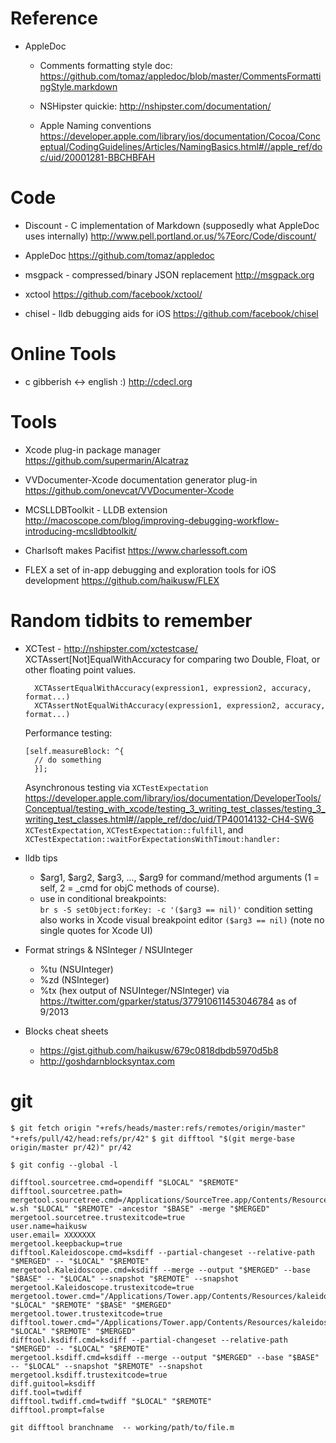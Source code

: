 Reference
===

- AppleDoc
  -  Comments formatting style doc:
      https://github.com/tomaz/appledoc/blob/master/CommentsFormattingStyle.markdown

  - NSHipster quickie:
      http://nshipster.com/documentation/

  - Apple Naming conventions
  https://developer.apple.com/library/ios/documentation/Cocoa/Conceptual/CodingGuidelines/Articles/NamingBasics.html#//apple_ref/doc/uid/20001281-BBCHBFAH


   
Code
===

- Discount - C implementation of Markdown (supposedly what AppleDoc uses internally)
  http://www.pell.portland.or.us/%7Eorc/Code/discount/

- AppleDoc
  https://github.com/tomaz/appledoc


- msgpack - compressed/binary JSON replacement 
  http://msgpack.org

- xctool
  https://github.com/facebook/xctool/

- chisel - lldb debugging aids for iOS
  https://github.com/facebook/chisel


Online Tools
===

- c gibberish <-> english  :)
  http://cdecl.org

Tools
===

- Xcode plug-in package manager
  https://github.com/supermarin/Alcatraz

- VVDocumenter-Xcode documentation generator plug-in
  https://github.com/onevcat/VVDocumenter-Xcode

- MCSLLDBToolkit - LLDB extension
  http://macoscope.com/blog/improving-debugging-workflow-introducing-mcslldbtoolkit/

- Charlsoft makes Pacifist
  https://www.charlessoft.com

- FLEX a set of in-app debugging and exploration tools for iOS development
  https://github.com/haikusw/FLEX


Random tidbits to remember
===

- XCTest - http://nshipster.com/xctestcase/
   XCTAssert[Not]EqualWithAccuracy for comparing two Double, Float, or other floating point values.
  ```
    XCTAssertEqualWithAccuracy(expression1, expression2, accuracy, format...)
    XCTAssertNotEqualWithAccuracy(expression1, expression2, accuracy, format...)
  ```
   Performance testing:
    ``` 
    [self.measureBlock: ^{
      // do something
      }];
    ```
   Asynchronous testing via `XCTestExpectation`
      https://developer.apple.com/library/ios/documentation/DeveloperTools/Conceptual/testing_with_xcode/testing_3_writing_test_classes/testing_3_writing_test_classes.html#//apple_ref/doc/uid/TP40014132-CH4-SW6
      `XCTestExpectation`, `XCTestExpectation::fulfill`, and `XCTestExpectation::waitForExpectationsWithTimout:handler:`
   

- lldb tips
  - $arg1, $arg2, $arg3, ..., $arg9 for command/method arguments (1 = self, 2 = _cmd for objC methods of course).
  - use in conditional breakpoints:  
      ```br s -S setObject:forKey: -c '($arg3 == nil)'```
    condition setting also works in Xcode visual breakpoint editor ``($arg3 == nil)``  (note no single quotes for Xcode UI)

- Format strings & NSInteger / NSUInteger
  - %tu (NSUInteger)
  - %zd (NSInteger)
  - %tx (hex output of NSUInteger/NSInteger)
  via https://twitter.com/gparker/status/377910611453046784 as of 9/2013


- Blocks cheat sheets
  - https://gist.github.com/haikusw/679c0818dbdb5970d5b8
  - http://goshdarnblocksyntax.com


git
===

`$ git fetch origin "+refs/heads/master:refs/remotes/origin/master" "+refs/pull/42/head:refs/pr/42"`
`$ git difftool "$(git merge-base origin/master pr/42)" pr/42`

`$ git config --global -l`

    difftool.sourcetree.cmd=opendiff "$LOCAL" "$REMOTE"
    difftool.sourcetree.path=
    mergetool.sourcetree.cmd=/Applications/SourceTree.app/Contents/Resources/opendiff-w.sh "$LOCAL" "$REMOTE" -ancestor "$BASE" -merge "$MERGED"
    mergetool.sourcetree.trustexitcode=true
    user.name=haikusw
    user.email= XXXXXXX
    mergetool.keepbackup=true
    difftool.Kaleidoscope.cmd=ksdiff --partial-changeset --relative-path "$MERGED" -- "$LOCAL" "$REMOTE"
    mergetool.Kaleidoscope.cmd=ksdiff --merge --output "$MERGED" --base "$BASE" -- "$LOCAL" --snapshot "$REMOTE" --snapshot
    mergetool.Kaleidoscope.trustexitcode=true
    mergetool.tower.cmd="/Applications/Tower.app/Contents/Resources/kaleidoscope.sh" "$LOCAL" "$REMOTE" "$BASE" "$MERGED"
    mergetool.tower.trustexitcode=true
    difftool.tower.cmd="/Applications/Tower.app/Contents/Resources/kaleidoscope.sh" "$LOCAL" "$REMOTE" "$MERGED"
    difftool.ksdiff.cmd=ksdiff --partial-changeset --relative-path "$MERGED" -- "$LOCAL" "$REMOTE"
    mergetool.ksdiff.cmd=ksdiff --merge --output "$MERGED" --base "$BASE" -- "$LOCAL" --snapshot "$REMOTE" --snapshot
    mergetool.ksdiff.trustexitcode=true
    diff.guitool=ksdiff
    diff.tool=twdiff
    difftool.twdiff.cmd=twdiff "$LOCAL" "$REMOTE"
    difftool.prompt=false

`git difftool branchname  -- working/path/to/file.m`
